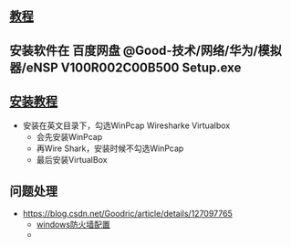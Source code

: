 
## [教程](https://www.bilibili.com/video/BV1Kt4y1Q7MJ/?p=2&spm_id_from=333.1007.top_right_bar_window_history.content.click&vd_source=92c7bed1a698c6429ef595582d338a69)
## 安装软件在 百度网盘 @Good-技术/网络/华为/模拟器/eNSP V100R002C00B500 Setup.exe
## [安装教程](https://zhuanlan.zhihu.com/p/350394895)
- 安装在英文目录下，勾选WinPcap Wiresharke Virtualbox
  - 会先安装WinPcap
  - 再Wire Shark，安装时候不勾选WinPcap
  - 最后安装VirtualBox

## 问题处理
- https://blog.csdn.net/Goodric/article/details/127097765
  - [windows防火墙配置](https://blog.csdn.net/Goodric/article/details/127097765)
  - 